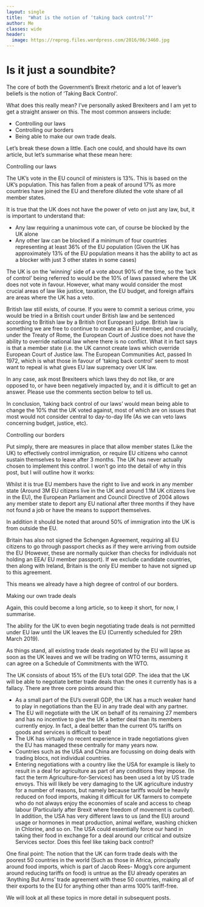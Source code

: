 ```yaml
---
layout: single
title:  "What is the notion of ‘taking back control’?"
author: Me
classes: wide
header:
  image: https://reprog.files.wordpress.com/2016/06/3460.jpg
---
```


# Is it just a soundbite?

The core of both the Government’s Brexit rhetoric and a lot of leaver’s beliefs is the notion of ‘Taking Back Control’. 

What does this really mean? I’ve personally asked Brexiteers and I am yet to get a straight answer on this. The most common answers include:

- Controlling our laws
- Controlling our borders
- Being able to make our own trade deals. 

Let’s break these down a little. Each one could, and should have its own article, but let’s summarise what these mean here:

Controlling our laws

The UK’s vote in the EU council of ministers is 13%. This is based on the UK’s population. This has fallen from a peak of around 17% as more countries have joined the EU and therefore diluted the vote share of all member states.

It is true that the UK does not have the power of veto on just any law, but, it is important to understand that:

- Any law requiring a unanimous vote can, of course be blocked by the UK alone
- Any other law can be blocked if a minimum of four countries representing at least 36% of the EU population (Given the UK has approximately 13% of the EU population means it has the ability to act as a blocker with just 3 other states in some cases)

The UK is on the ‘winning’ side of a vote about 90% of the time, so the ‘lack of control’ being referred to would be the 10% of laws passed where the UK does not vote in favour. However, what many would consider the most crucial areas of law like justice, taxation, the EU budget, and foreign affairs  are areas where the UK has a veto.

British law still exists, of course. If you were to commit a serious crime, you would be tried in a British court under British law and be sentenced according to British law by a British (not European) judge. British law is something we are free to continue to create as an EU member, and crucially, under the Treaty of Rome, the European Court of Justice does not have the ability to override national law where there is no conflict. What it in fact says is that a member state (i.e. the UK cannot create laws which override European Court of Justice law. The European Communities Act, passed In 1972, which is what those in favour of ’taking back control’ seem to most want to repeal is what gives EU law supremacy over UK law.

In any case, ask most Brexiteers which laws they do not like, or are opposed to, or have been negatively impacted by, and it is difficult to get an answer. Please use the comments section below to tell us.

In conclusion, ‘taking back control of our laws’ would mean being able to change the 10% that the UK voted against, most of which are on issues that most would not consider central to day-to-day life (As we can veto laws concerning budget, justice, etc). 

Controlling our borders

Put simply, there are measures in place that allow member states (Like the UK) to effectively control immigration, or require EU citizens who cannot sustain themselves to leave after 3 months. The UK has never actually chosen to implement this control. I won’t go into the detail of why in this post, but I will outline how it works:

Whilst it is true EU members have the right to live and work in any member state (Around 3M EU citizens live in the UK and around 1.1M UK citizens live in the EU), the European Parliament and Council Directive of 2004 allows any member state to deport any EU national after three months if they have not found a job or have the means to support themselves. 

 In addition it should be noted that around 50% of immigration into the UK is from outside the EU.

Britain has also not signed the Schengen Agreement, requiring all EU citizens to go through passport checks as if they were arriving from outside the EU (However, these are normally quicker than checks for individuals not holding an EEA/ EU member passport). If we exclude candidate countries, then along with Ireland, Britain is the only EU member to have not signed up to this agreement. 

This means we already have a high degree of control of our borders.

Making our own trade deals

Again, this could become a long article, so to keep it short, for now, I summarise.

The ability for the UK to even begin negotiating trade deals is not permitted under EU law until the UK leaves the EU (Currently scheduled for 29th March 2019). 

As things stand, all existing trade deals negotiated by the EU will lapse as soon as the UK leaves and we will be trading on WTO terms, assuming it can agree on a Schedule of Commitments with the WTO.

The UK consists of about 15% of the EU’s total GDP. The idea that the UK will be able to negotiate better trade deals than the ones it currently has is a fallacy. There are three core points around this:

- As a small part of the EU’s overall GDP, the UK has a much weaker hand to play in negotiations than the EU in any trade deal with any partner.
- The EU will negotiate with the UK on behalf of its remaining 27 members and has no incentive to give the UK a better deal than its members currently enjoy. In fact, a deal better than the current 0% tariffs on goods and services is difficult to beat!
- The UK has virtually no recent experience in trade negotiations given the EU has managed these centrally for many years now.
- Countries such as the USA and China are focussing on doing deals with trading blocs, not individual countries.
- Entering negotiations with a country like the USA for example is likely to result in a deal for agriculture as part of any conditions they impose. (In fact the term Agriculture-for-Services) has been used a lot by US trade envoys. This will likely be very damaging to the UK agriculture industry for a number of reasons, but namely because tariffs would be heavily reduced on food imports, making it difficult for UK farmers to compete who do not always enjoy the economies of scale and access to cheap labour (Particularly after Brexit where freedom of movement is curbed). In addition, the USA has very different laws to us (and the EU) around usage or hormones in meat production, animal welfare, washing chicken in Chlorine, and so on. The USA could essentially force our hand in taking their food in exchange for a deal around our critical and outsize Services sector. Does this feel like taking back control?

One final point: The notion that the UK can form trade deals with the poorest 50 countries in the world (Such as those in Africa, principally around food imports, which is part of Jacob Rees- Mogg’s core argument around reducing tariffs on food) is untrue as the EU already operates an ‘Anything But Arms’ trade agreement with these 50 countries, making all of their exports to the EU for anything other than arms 100% tariff-free.

We will look at all these topics in more detail in subsequent posts.